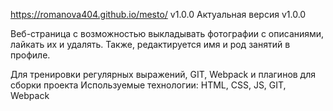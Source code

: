 https://romanova404.github.io/mesto/ v1.0.0
Актуальная версия v1.0.0

Веб-страница с возможностью выкладывать фотографии с описаниями, лайкать их и удалять. Также, редактируется имя и род занятий в профиле.

Для тренировки регулярных выражений, GIT, Webpack и плагинов для сборки проекта
Используемые технологии: HTML, CSS, JS, GIT, Webpack